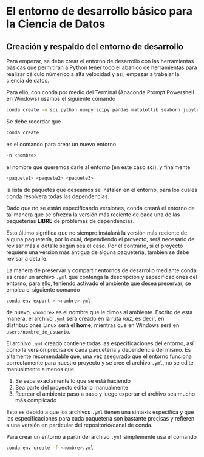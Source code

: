 # El entorno de desarrollo básico para la Ciencia de Datos

## Creación y respaldo del entorno de desarrollo
Para empezar, se debe crear el entorno de desarrollo con las herramientas básicas que permitirán a Python tener todo el abanico de herramientas para realizar cálculo númerico a alta velocidad y así, empezar a trabajar la ciencia de datos.

Para ello, con conda por medio del Terminal (Anaconda Prompt Powershell en Windows) usamos el siguiente comando

```bash
conda create -n sci python numpy scipy pandas matplotlib seaborn jupyter ipython sympy
```

Se debe recordar que 

```bash
conda create 
```

es el comando para crear un nuevo entorno

```bash
-n <nombre>
```

el nombre que queremos darle al entorno (en este caso **sci**), y finalmente

```bash
<paquete1> <paquete2> <paquete3>
```

la lista de paquetes que deseamos se instalen en el entorno, para los cuales conda resolvera todas las dependencias.

Dado que no se están especificando versiones, conda creará el entorno de tal manera que se ofrezca la versión más reciente de cada una de las paqueterías **LIBRE** de problemas de dependencias. 

Esto último significa que no siempre instalará la versión más reciente de alguna paquetería, por lo cual, dependiendo el proyecto, será necesario de revisar más a detalle según sea el caso. Por el contrario, si el proyecto requiere una versión más antigua de alguna paquetería, también se debe revisar a detalle.

La manera de preservar y compartir entornos de desarrollo mediante conda es crear un archivo `.yml` que contenga la descripción y especificaciones del entorno, para ello, teniendo activado el ambiente que desea preservar, se emplea el siguiente comando

```bash
conda env export > <nombre>.yml
```

de nuevo, `<nombre>` es el nombre que le dimos al ambiente. Escrito de esta manera, el archivo `.yml` será creado en la ruta *raíz*, es decir, en distribuciones Linux será el **home**, mientras que en Windows será en `users/nombre_de_usuario`.

El archivo `.yml` creado contiene todas las especificaciones del entorno, así como la versión precisa de cada paquetería y dependencia del mismo. Es altamente recomendable que, una vez asegurado que el entorno funciona correctamente para nuestro proyecto y se cree el archivo `.yml`, no se edite manualmente a menos que 

1. Se sepa exactamente lo que se está haciendo
2. Sea parte del proyecto editarlo manualmente
3. Recrear el ambiente paso a paso y luego exportar el archivo sea mucho más complicado

Esto es debido a que los archivos `.yml` tienen una sintaxis específica y que las especificaciones para cada paquetería son bastante precisas y refieren a una versión en particular del repositorio/canal de conda.

Para crear un entorno a partir del archivo `.yml` simplemente usa el comando

```bash
conda env create -f <nombre>.yml
```